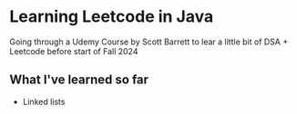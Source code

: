 # Learning Leetcode in Java

Going through a Udemy Course by Scott Barrett to lear a little bit of DSA + Leetcode before start of Fall 2024

## What I've learned so far

 - Linked lists